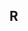 ## R
<!-- <img align="center" src="https://www.mygo.ge/uploads/blog/1584023795.jpg" alt="rushikesh2503" />
<br>

<h1 align="center">Hi 👋, I'm Rushikesh Bambadkar</h1>
<h3 align="center">A Passionate Full Stack Developer From India</h3> -->

<!-- <p align="left"> <img src="https://komarev.com/ghpvc/?username=rushikeshB7&label=Profile%20views&color=0e75b6&style=flat" alt="rushikesh2503" /> </p> -->

<!-- 
- 🌱 I’m currently learning **Java & Springboot**

- 💬 Ask me about **MERN**

- 📫 How to reach me **rushikeshbambadkar7@gmail.com**

- 👨‍💻 All of my projects are available at <a href="https://rushikeshbambadkar-rushikesh2503.vercel.app/projects" target="blank">rushikeshBambadkar/projects</a>
- 🙋‍♂️ Visit My Portfolio
<a href="https://rushikeshbambadkar-rushikesh2503.vercel.app" target="blank">www.rushikeshbambadkar.com</a> -->

<!-- <p align="center">&nbsp;<img align="center" src="https://github-readme-stats.vercel.app/api?username=rushikeshB7&show_icons=true&locale=en&theme=highcontrast" alt="rushikeshB7" /></p>
<br>
<p align="center"><img align="center" src="https://github-readme-streak-stats.herokuapp.com/?user=rushikeshB7&&theme=highcontrast" alt="rushikeshB7" /></p> -->

